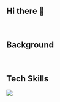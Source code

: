 ## Hi there 👋

<br/>

## Background

<br/>

## Tech Skills
<img src="https://img.shields.io/badge/Python-3776AB?style=flat-square&logo=Python&logoColor=white"/>


<!--
**higakaga/higakaga** is a ✨ _special_ ✨ repository because its `README.md` (this file) appears on your GitHub profile.

Here are some ideas to get you started:

- 🔭 I’m currently working on ...
- 🌱 I’m currently learning ...
- 👯 I’m looking to collaborate on ...
- 🤔 I’m looking for help with ...
- 💬 Ask me about ...
- 📫 How to reach me: ...
- 😄 Pronouns: ...
- ⚡ Fun fact: ...
-->
